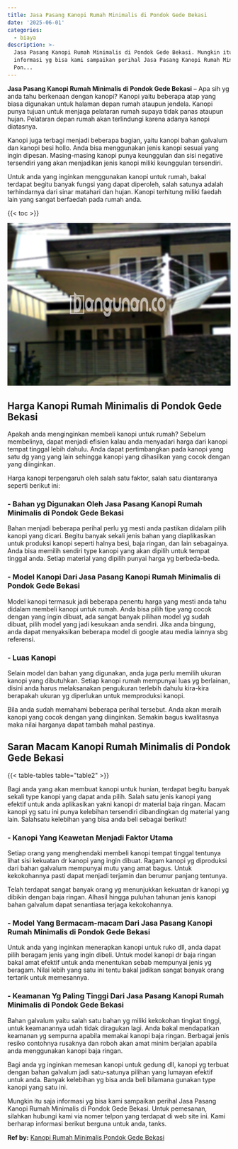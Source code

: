 ```yaml
---
title: Jasa Pasang Kanopi Rumah Minimalis di Pondok Gede Bekasi
date: '2025-06-01'
categories:
  - biaya
description: >-
  Jasa Pasang Kanopi Rumah Minimalis di Pondok Gede Bekasi. Mungkin itu saja
  informasi yg bisa kami sampaikan perihal Jasa Pasang Kanopi Rumah Minimalis di
  Pon...
---
```


**Jasa Pasang Kanopi Rumah Minimalis di Pondok Gede Bekasi** – Apa sih yg anda tahu berkenaan dengan kanopi? Kanopi yaitu beberapa atap yang biasa digunakan untuk halaman depan rumah ataupun jendela. Kanopi punya tujuan untuk menjaga pelataran rumah supaya tidak panas ataupun hujan. Pelataran depan rumah akan terlindungi karena adanya kanopi diatasnya.

Kanopi juga terbagi menjadi beberapa bagian, yaitu kanopi bahan galvalum dan kanopi besi hollo. Anda bisa menggunakan jenis kanopi sesuai yang ingin dipesan. Masing-masing kanopi punya keunggulan dan sisi negative tersendiri yang akan menjadikan jenis kanopi miliki keunggulan tersendiri.

Untuk anda yang inginkan menggunakan kanopi untuk rumah, bakal terdapat begitu banyak fungsi yang dapat diperoleh, salah satunya adalah terhindarnya dari sinar matahari dan hujan. Kanopi terhitung miliki faedah lain yang sangat berfaedah pada rumah anda.

{{< toc >}}

![Jasa Pasang Kanopi Rumah Minimalis di Pondok Gede Bekasi](/images/harga-kanopi-minimalis-03.png)

## Harga Kanopi Rumah Minimalis di Pondok Gede Bekasi

Apakah anda menginginkan membeli kanopi untuk rumah? Sebelum membelinya, dapat menjadi efisien kalau anda menyadari harga dari kanopi tempat tinggal lebih dahulu. Anda dapat pertimbangkan pada kanopi yang satu dg yang yang lain sehingga kanopi yang dihasilkan yang cocok dengan yang diinginkan.

Harga kanopi terpengaruh oleh salah satu faktor, salah satu diantaranya seperti berikut ini:

### \- Bahan yg Digunakan Oleh Jasa Pasang Kanopi Rumah Minimalis di Pondok Gede Bekasi

Bahan menjadi beberapa perihal perlu yg mesti anda pastikan didalam pilih kanopi yang dicari. Begitu banyak sekali jenis bahan yang diaplikasikan untuk produksi kanopi seperti halnya besi, baja ringan, dan lain sebagainya. Anda bisa memilih sendiri type kanopi yang akan dipilih untuk tempat tinggal anda. Setiap material yang dipilih punyai harga yg berbeda-beda.

### \- Model Kanopi Dari Jasa Pasang Kanopi Rumah Minimalis di Pondok Gede Bekasi

Model kanopi termasuk jadi beberapa penentu harga yang mesti anda tahu didalam membeli kanopi untuk rumah. Anda bisa pilih tipe yang cocok dengan yang ingin dibuat, ada sangat banyak pilihan model yg sudah dibuat, pilih model yang jadi kesukaan anda sendiri. Jika anda bingung, anda dapat menyaksikan beberapa model di google atau media lainnya sbg referensi.

### \- Luas Kanopi

Selain model dan bahan yang digunakan, anda juga perlu memilih ukuran kanopi yang dibutuhkan. Setiap kanopi rumah mempunyai luas yg berlainan, disini anda harus melaksanakan pengukuran terlebih dahulu kira-kira berapakah ukuran yg diperlukan untuk memproduksi kanopi.

Bila anda sudah memahami beberapa perihal tersebut. Anda akan meraih kanopi yang cocok dengan yang diinginkan. Semakin bagus kwalitasnya maka nilai harganya dapat tambah mahal pastinya.

## Saran Macam Kanopi Rumah Minimalis di Pondok Gede Bekasi

{{< table-tables table="table2" >}}

Bagi anda yang akan membuat kanopi untuk hunian, terdapat begitu banyak sekali type kanopi yang dapat anda pilih. Salah satu jenis kanopi yang efektif untuk anda aplikasikan yakni kanopi dr material baja ringan. Macam kanopi yg satu ini punya kelebihan tersendiri dibandingkan dg material yang lain. Salahsatu kelebihan yang bisa anda beli sebagai berikut!

### \- Kanopi Yang Keawetan Menjadi Faktor Utama

Setiap orang yang menghendaki membeli kanopi tempat tinggal tentunya lihat sisi kekuatan dr kanopi yang ingin dibuat. Ragam kanopi yg diproduksi dari bahan galvalum mempunyai mutu yang amat bagus. Untuk kekokohannya pasti dapat menjadi terjamin dan berumur panjang tentunya.

Telah terdapat sangat banyak orang yg menunjukkan kekuatan dr kanopi yg dibikin dengan baja ringan. Alhasil hingga puluhan tahunan jenis kanopi bahan galvalum dapat senantiasa terjaga kekokohannya.

### \- Model Yang Bermacam-macam Dari Jasa Pasang Kanopi Rumah Minimalis di Pondok Gede Bekasi

Untuk anda yang inginkan menerapkan kanopi untuk ruko dll, anda dapat pilih beragam jenis yang ingin dibeli. Untuk model kanopi dr baja ringan bakal amat efektif untuk anda menentukan sebab mempunyai jenis yg beragam. Nilai lebih yang satu ini tentu bakal jadikan sangat banyak orang tertarik untuk memesannya.

### \- Keamanan Yg Paling Tinggi Dari Jasa Pasang Kanopi Rumah Minimalis di Pondok Gede Bekasi

Bahan galvalum yaitu salah satu bahan yg miliki kekokohan tingkat tinggi, untuk keamanannya udah tidak diragukan lagi. Anda bakal mendapatkan keamanan yg sempurna apabila memakai kanopi baja ringan. Berbagai jenis resiko contohnya rusaknya dan roboh akan amat minim berjalan apabila anda menggunakan kanopi baja ringan.

Bagi anda yg inginkan memesan kanopi untuk gedung dll, kanopi yg terbuat dengan bahan galvalum jadi satu-satunya pilihan yang lumayan efektif untuk anda. Banyak kelebihan yg bisa anda beli bilamana gunakan type kanopi yang satu ini.

Mungkin itu saja informasi yg bisa kami sampaikan perihal Jasa Pasang Kanopi Rumah Minimalis di Pondok Gede Bekasi. Untuk pemesanan, silahkan hubungi kami via nomer telpon yang terdapat di web site ini. Kami berharap informasi berikut berguna untuk anda, tanks.

**Ref by:**  [Kanopi Rumah Minimalis Pondok Gede Bekasi](https://id.wikipedia.org/wiki/Kanopi)
